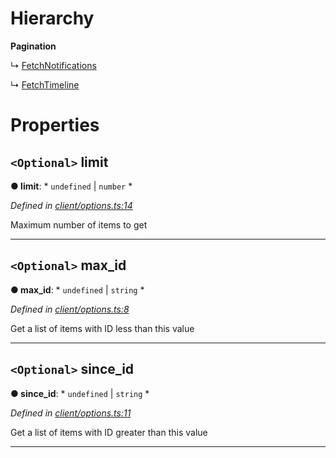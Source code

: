 

# Hierarchy

**Pagination**

↳  [FetchNotifications](_client_options_.fetchnotifications.md)

↳  [FetchTimeline](_client_options_.fetchtimeline.md)

# Properties

<a id="limit"></a>

## `<Optional>` limit

**● limit**: * `undefined` &#124; `number`
*

*Defined in [client/options.ts:14](https://github.com/lagunehq/core/blob/dae58ab/src/client/options.ts#L14)*

Maximum number of items to get

___
<a id="max_id"></a>

## `<Optional>` max_id

**● max_id**: * `undefined` &#124; `string`
*

*Defined in [client/options.ts:8](https://github.com/lagunehq/core/blob/dae58ab/src/client/options.ts#L8)*

Get a list of items with ID less than this value

___
<a id="since_id"></a>

## `<Optional>` since_id

**● since_id**: * `undefined` &#124; `string`
*

*Defined in [client/options.ts:11](https://github.com/lagunehq/core/blob/dae58ab/src/client/options.ts#L11)*

Get a list of items with ID greater than this value

___

